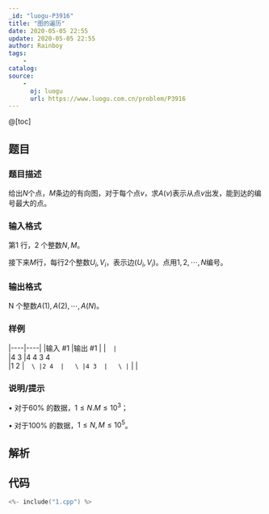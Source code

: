 ```yaml
---
_id: "luogu-P3916"
title: "图的遍历"
date: 2020-05-05 22:55
update: 2020-05-05 22:55
author: Rainboy
tags:
    - 
catalog: 
source: 
    - 
      oj: luogu
      url: https://www.luogu.com.cn/problem/P3916
---
```


@[toc]

## 题目



### 题目描述

给出$N$个点，$M$条边的有向图，对于每个点$v$，求$A(v)$表示从点$v$出发，能到达的编号最大的点。




### 输入格式
第1 行，2 个整数$N,M$。

接下来$M$行，每行2个整数$U_i,V_i$，表示边$(U_i,V_i)$。点用$1, 2,\cdots,N$编号。




### 输出格式

N 个整数$A(1),A(2),\cdots,A(N)$。




### 样例

|----|----|
|输入 #1  |输出 #1  |
|```  |```  \
|4 3  |4 4 3 4  \
|1 2  |```  \
|2 4  |   \
|4 3  |   \
|```  |   |



### 说明/提示
• 对于60% 的数据，$1 \le N . M \le 10^3$；

• 对于100% 的数据，$1 \le N , M \le 10^5$。



## 解析


## 代码

```c
<%- include("1.cpp") %>
```
